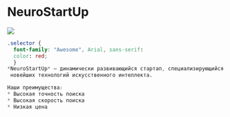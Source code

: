 

# NeuroStartUp


![](https://netology-code.github.io/git-homeworks/introduction/assets/logo.png)
```css
.selector {
  font-family: "Awesome", Arial, sans-serif:
  color: red;
  }
*NeuroStartUp* — динамически развивающийся стартап, специализирующийся на поиске с использованием 
 новейших технологий искусственного интеллекта.

Наши преимущества:
* Высокая точность поиска
* Высокая скорость поиска
* Низкая цена
```
